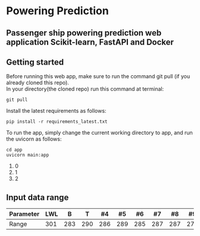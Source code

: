 # Powering Prediction

## Passenger ship powering prediction web application Scikit-learn, FastAPI and Docker


## Getting started
Before running this web app, make sure to run the command git pull (if you already cloned this repo). <br/>
In your directory(the cloned repo) run this command at terminal:
```
git pull
```

Install the latest requirements as follows:
```
pip install -r requirements_latest.txt
```

To run the app, simply change the current working directory to app, and run the uvicorn as follows:
```
cd app
uvicorn main:app
```
1. 0
2. 1
3. 2

## Input data range

Parameter | LWL | B | T | #4 | #5 | #6 | #7 | #8 | #9 | #10 | 
--- | --- | --- | --- |--- |--- |--- |--- |--- |--- |--- |
Range | 301 | 283 | 290 | 286 | 289 | 285 | 287 | 287 | 272 | 276 | 
 
